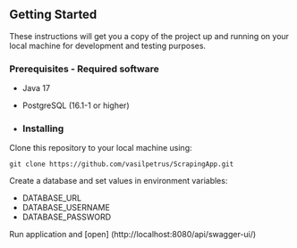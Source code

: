 ## Getting Started

These instructions will get you a copy of the project up and running on your local machine for development and testing purposes.

### Prerequisites - Required software
* Java 17
* PostgreSQL (16.1-1 or higher)

* ### Installing

Clone this repository to your local machine using:

```shell
git clone https://github.com/vasilpetrus/ScrapingApp.git
```
Create a database and set values in environment variables:
* DATABASE_URL
* DATABASE_USERNAME
* DATABASE_PASSWORD 

Run application and [open] (http://localhost:8080/api/swagger-ui/)
